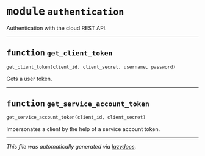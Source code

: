 <!-- markdownlint-disable -->

# <kbd>module</kbd> `authentication`
Authentication with the cloud REST API. 


---

## <kbd>function</kbd> `get_client_token`

```python
get_client_token(client_id, client_secret, username, password)
```

Gets a user token. 


---

## <kbd>function</kbd> `get_service_account_token`

```python
get_service_account_token(client_id, client_secret)
```

Impersonates a client by the help of a service account token. 




---

_This file was automatically generated via [lazydocs](https://github.com/ml-tooling/lazydocs)._
